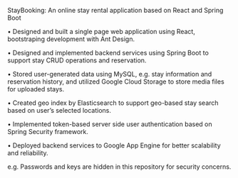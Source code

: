 StayBooking: An online stay rental application based on React and Spring Boot

• Designed and built a single page web application using React, bootstraping development with Ant Design.

• Designed and implemented backend services using Spring Boot to support stay CRUD operations and reservation.

• Stored user-generated data using MySQL, e.g. stay information and reservation history, and utilized Google Cloud Storage to store media files for uploaded stays.

• Created geo index by Elasticsearch to support geo-based stay search based on user’s selected locations.

• Implemented token-based server side user authentication based on Spring Security framework.

• Deployed backend services to Google App Engine for better scalability and reliability.

e.g. Passwords and keys are hidden in this repository for security concerns.
